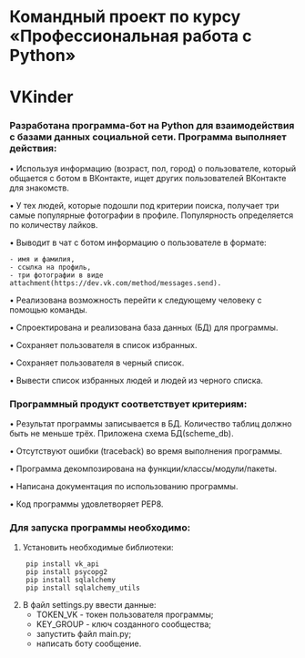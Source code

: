 # Командный проект по курсу «Профессиональная работа с Python»

# VKinder

### Разработана программа-бот на Python для взаимодействия с базами данных социальной сети. Программа выполняет действия:
• Используя информацию (возраст, пол, город) о пользователе, который общается с ботом в ВКонтакте,  ищет других пользователей ВКонтакте для знакомств.

• У тех людей, которые подошли под критерии поиска, получает три самые популярные фотографии в профиле. Популярность определяется по количеству лайков.

• Выводит в чат с ботом информацию о пользователе в формате:
```
- имя и фамилия,
- ссылка на профиль,
- три фотографии в виде attachment(https://dev.vk.com/method/messages.send).
```
• Реализована возможность перейти к следующему человеку с помощью команды.

• Cпроектирована и реализована база данных (БД) для программы.

• Сохраняет пользователя в список избранных.

• Сохраняет пользователя в черный список.

• Вывести список избранных людей и людей из черного списка.


### Программный продукт соответствует критериям:
• Результат программы записывается в БД. Количество таблиц должно быть не меньше трёх. Приложена схема БД(scheme_db).

• Отсутствуют ошибки (traceback) во время выполнения программы.

• Программа декомпозирована на функции/классы/модули/пакеты.

• Написана документация по использованию программы.

• Код программы удовлетворяет PEP8.


### Для запуска программы необходимо:
1. Установить необходимые библиотеки:
``` 
    pip install vk_api
    pip install psycopg2
    pip install sqlalchemy
    pip install sqlalchemy_utils
``` 
2. В файл settings.py ввести данные:
   - TOKEN_VK - токен пользователя программы;
   - KEY_GROUP - ключ созданного сообщества;
   - запустить файл main.py;
   - написать боту сообщение.








   
 
